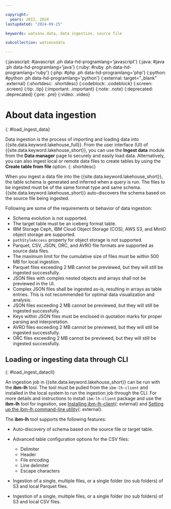 ```yaml
---

copyright:
  years: 2022, 2024
lastupdated: "2024-09-25"

keywords: watsonx.data, data ingestion, source file

subcollection: watsonxdata

---
```


{:javascript: #javascript .ph data-hd-programlang='javascript'}
{:java: #java .ph data-hd-programlang='java'}
{:ruby: #ruby .ph data-hd-programlang='ruby'}
{:php: #php .ph data-hd-programlang='php'}
{:python: #python .ph data-hd-programlang='python'}
{:external: target="_blank" .external}
{:shortdesc: .shortdesc}
{:codeblock: .codeblock}
{:screen: .screen}
{:tip: .tip}
{:important: .important}
{:note: .note}
{:deprecated: .deprecated}
{:pre: .pre}
{:video: .video}

# About data ingestion
{: #load_ingest_data}

Data ingestion is the process of importing and loading data into {{site.data.keyword.lakehouse_full}}. From the user interface (UI) of {{site.data.keyword.lakehouse_short}}, you can use the **Ingest data** module from the **Data manager** page to securely and easily load data. Alternatively, you can also ingest local or remote data files to create tables by using the **Create table from file** option.
{: shortdesc}

When you ingest a data file into the {{site.data.keyword.lakehouse_short}}, the table schema is generated and inferred when a query is run. The files to be ingested must be of the same format type and same schema. {{site.data.keyword.lakehouse_short}} auto-discovers the schema based on the source file being ingested.

Following are some of the requirements or behavior of data ingestion:

* Schema evolution is not supported.
* The target table must be an iceberg format table.
* IBM Storage Ceph, IBM Cloud Object Storage (COS), AWS S3, and MinIO object storage are supported.
* `pathStyleAccess` property for object storage is not supported.
* Parquet, CSV, JSON, ORC, and AVRO file formats are supported as source data files.
* The maximum limit for the cumulative size of files must be within 500 MB for local ingestion.
* Parquet files exceeding 2 MB cannot be previewed, but they will still be ingested successfully.
* JSON files with complex nested objects and arrays shall not be previewed in the UI.
* Complex JSON files shall be ingested as-is, resulting in arrays as table entries. This is not recommended for optimal data visualization and analysis.
* JSON files exceeding 2 MB cannot be previewed, but they will still be ingested successfully.
* Keys within JSON files must be enclosed in quotation marks for proper parsing and interpretation.
* AVRO files exceeding 2 MB cannot be previewed, but they will still be ingested successfully.
* ORC files exceeding 2 MB cannot be previewed, but they will still be ingested successfully.

## Loading or ingesting data through CLI
{: #load_ingest_datacli}

An ingestion job in {{site.data.keyword.lakehouse_short}} can be run with the **ibm-lh** tool. The tool must be pulled from the `ibm-lh-client` and installed in the local system to run the ingestion job through the CLI. For more details and instructions to install `ibm-lh-client` package and use the **ibm-lh** tool for ingestion, see [Installing ibm-lh-client](https://www.ibm.com/docs/en/watsonxdata/1.1.x?topic=package-installing-lh-client){: external} and [Setting up the ibm-lh command-line utility](https://www.ibm.com/docs/en/watsonxdata/1.1.x?topic=utilities-setting-up-lh-cli-utility){: external}.

The **ibm-lh** tool supports the following features:

- Auto-discovery of schema based on the source file or target table.
- Advanced table configuration options for the CSV files:

   * Delimiter
   * Header
   * File encoding
   * Line delimiter
   * Escape characters

- Ingestion of a single, multiple files, or a single folder (no sub folders) of S3 and local Parquet files.
- Ingestion of a single, multiple files, or a single folder (no sub folders) of S3 and local CSV files.
